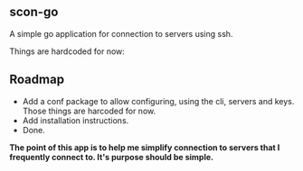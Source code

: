 scon-go
----------

A simple go application for connection to servers using ssh.

Things are hardcoded for now:

## Roadmap

- Add a conf package to allow configuring, using the cli, servers and keys. Those things are harcoded for now.
- Add installation instructions.
- Done.

**The point of this app is to help me simplify connection to servers that I frequently connect to. It's purpose should be simple.**

